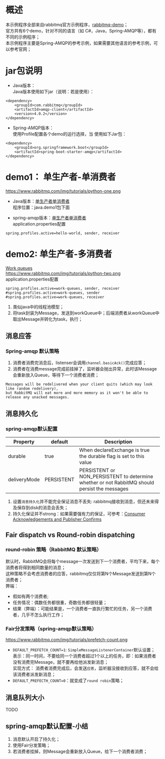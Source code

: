 # 概述
本示例程序全部来自rabbitmq官方示例程序，[rabbitmq-demo](https://www.rabbitmq.com/getstarted.html)；          
官方共有6个demo，针对不同的语言（如 C#，Java，Spring-AMQP等），都有不同的示例程序；     
本示例程序主要是Spring-AMQP的参考示例，如果需要其他语言的参考示例，可以参考官网；
# jar包说明
- Java版本：  
Java版本使用如下jar（说明：若是使用）：
```
<dependency>
    <groupId>com.rabbitmq</groupId>
    <artifactId>amqp-client</artifactId>
    <version>4.0.2</version>
</dependency>
```
- Spring-AMQP版本：  
使用Profile配置各个demo的运行选择，当
使用如下Jar包：
```
<dependency>
    <groupId>org.springframework.boot</groupId>
    <artifactId>spring-boot-starter-amqp</artifactId>
</dependency>
```

# demo1： 单生产者-单消费者 
https://www.rabbitmq.com/img/tutorials/python-one.png 

- Java版本：[单生产者单消费者](https://www.rabbitmq.com/tutorials/tutorial-one-java.html)     
程序位置：java.demo1包下面

- spring-amqp版本：[单生产者单消费者](https://www.rabbitmq.com/tutorials/tutorial-one-spring-amqp.html)  
application.properties配置
```properties
spring.profiles.active=hello-world, sender, receiver
```

# demo2: 单生产者-多消费者 
[Work queues](https://www.rabbitmq.com/tutorials/tutorial-two-java.html)  
https://www.rabbitmq.com/img/tutorials/python-two.png   
application.properties配置
```properties
spring.profiles.active=work-queues, sender, receiver
#spring.profiles.active=work-queues, sender
#spring.profiles.active=work-queues, receiver
```
1. 类似java中的线程池模型；
2. 将task封装为Message，发送到workQueue中；后端消费者从workQueue中取出Message并转化为task，执行；

## 消息应答
### Spring-amqp 默认策略
1. 消费者消费完消息后，listenser会调用`channel.basicAck()`完成应答；
2. 消费者在消费message完成前挂掉了，监听器会抛出异常，此时该Message会重新放入Queue，等待下一个消费者消费；
```
Messages will be redelivered when your client quits (which may look like random redelivery), 
but RabbitMQ will eat more and more memory as it won't be able to release any unacked messages.
```

## 消息持久化
###  spring-amqp默认配置
|Property|	default|	Description|
|---|---|---|
| durable|	true	|When declareExchange is true the durable flag is set to this value|
|deliveryMode|	PERSISTENT|	PERSISTENT or NON_PERSISTENT to determine whether or not RabbitMQ should persist the messages|

1. 设置`消息持久化`并不能完全保证消息不丢失: rabbitmq接收到消息，但还未来得及保存到disk的消息会丢失；
2. 持久化保证并不strong：如果需要强有力的保证，可参考：[Consumer Acknowledgements and Publisher Confirms](https://www.rabbitmq.com/confirms.html)

## Fair dispatch vs Round-robin dispatching
### round-robin 策略（RabbitMQ 默认策略）
默认时，RabbitMQ会将每个message一次发送到下一个消费者，平均下来，每个消费者将得到相同数量的消息；  
这种策略不会考虑消费者的应答，rabbitmq仅仅将第N个Message发送到第N个消费者；  
弊端：  
- 假如有两个消费者;
- 任务情况：偶数任务都很重，奇数任务都很轻量；
- 结果（弊端）：可能结果是，一个消费者一直执行繁忙的任务，另一个消费者，几乎不怎么执行工作；

### Fair分发策略（spring-amqp默认策略）
https://www.rabbitmq.com/img/tutorials/prefetch-count.png
- `DEFAULT_PREFETCH_COUNT=1`: `SimpleMessageListenerContainer`默认设置；    
  表示：同一时间，不要给同一个消费者超过1个以上的任务，即：如果消费者没有消费完Message，就不要再给他派发新消息；   
  实现方式： 消费者消费完成后，会发送`应答`，监听器没接收到应答，就不会给该消费者派发新消息；
- `DEFAULT_PREFECTH_COUNT=0`：就变成了`round robin`策略；

## 消息队列大小
TODO
## spring-amqp默认配置-小结
1. 消息默认开启了持久化；
2. 使用Fair分发策略；
3. 若消费者挂掉，则Message会重新放入Queue，给下一个消费者消费；






